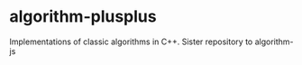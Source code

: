algorithm-plusplus
==================

Implementations of classic algorithms in C++. Sister repository to algorithm-js
